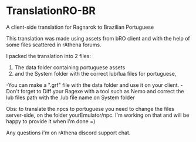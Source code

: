 # TranslationRO-BR
 A client-side translation for Ragnarok to Brazilian Portuguese


This translation was made using assets from bRO client and with the help of some files scattered in rAthena forums.

I packed the translation into 2 files: 

1) The data folder containing portuguese assets
2) and the System folder with the correct lub/lua files for portuguese,

-You can make a ".grf" file with the data folder and use it on your client.
-Don't forget to Diff your Ragexe with a tool such as Nemo and correct the lub files path with the .lub file name 
on System folder

Obs: to translate the npcs to portuguese you need to change the files server-side, on the folder yourEmulator/npc.
I'm working on that and will be happy to provide it when i'm done =)

Any questions i'm on rAthena discord support chat.